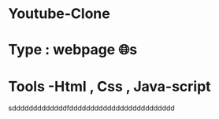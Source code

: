 # Youtube-Clone
# Type : webpage 🌐s
# Tools -Html , Css , Java-script 

sdddddddddddddfddddddddddddddddddddddddd